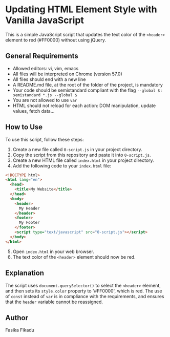 # Updating HTML Element Style with Vanilla JavaScript

This is a simple JavaScript script that updates the text color of the `<header>` element to red (#FF0000) without using jQuery. 

## General Requirements

* Allowed editors: vi, vim, emacs
* All files will be interpreted on Chrome (version 57.0)
* All files should end with a new line
* A README.md file, at the root of the folder of the project, is mandatory
* Your code should be semistandard compliant with the flag `--global $: semistandard *.js --global $`
* You are not allowed to use `var`
* HTML should not reload for each action: DOM manipulation, update values, fetch data…

## How to Use

To use this script, follow these steps:

1. Create a new file called `0-script.js` in your project directory.
2. Copy the script from this repository and paste it into `0-script.js`.
3. Create a new HTML file called `index.html` in your project directory.
4. Add the following code to your `index.html` file:
```html
<!DOCTYPE html>
<html lang="en">
  <head>
    <title>My Website</title>
  </head>
  <body>
    <header> 
      My Header
    </header>
    <footer>
      My Footer
    </footer>
    <script type="text/javascript" src="0-script.js"></script>
  </body>
</html>
```
5. Open `index.html` in your web browser.
6. The text color of the `<header>` element should now be red.

## Explanation

The script uses `document.querySelector()` to select the `<header>` element, and then sets its `style.color` property to '#FF0000', which is red. The use of `const` instead of `var` is in compliance with the requirements, and ensures that the `header` variable cannot be reassigned.

## Author

Fasika Fikadu